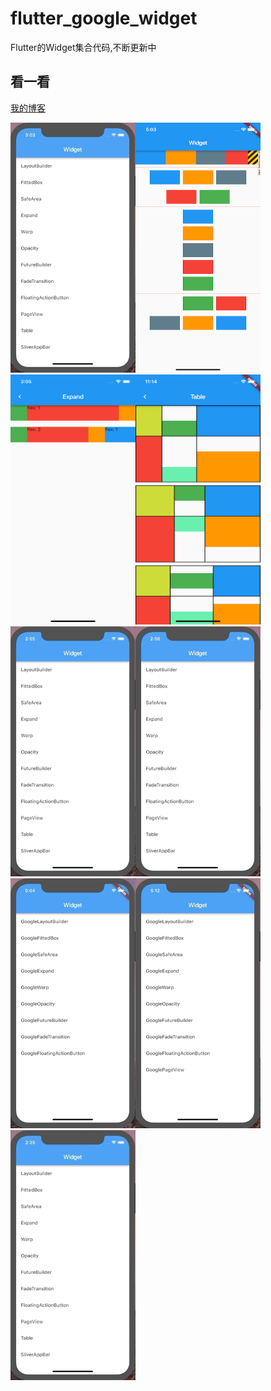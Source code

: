 # flutter_google_widget

Flutter的Widget集合代码,不断更新中

## 看一看

[我的博客](http://flutterliker.com)


<img src="https://raw.githubusercontent.com/dlgchg/flutter_google_widgets/master/screenshots/opacity.gif"  width="200" height="400"><img src="https://raw.githubusercontent.com/dlgchg/flutter_google_widgets/master/screenshots/warp_1.png"   width="200" height="400"><img src="https://raw.githubusercontent.com/dlgchg/flutter_google_widgets/master/screenshots/expanded_1.png"  width="200" height="400"><img src="https://raw.githubusercontent.com/dlgchg/flutter_google_widgets/master/screenshots/table_1.png"  width="200" height="400">
<img src="https://raw.githubusercontent.com/dlgchg/flutter_google_widgets/master/screenshots/futurebuilder.gif" width="200" height="400"><img src="https://raw.githubusercontent.com/dlgchg/flutter_google_widgets/master/screenshots/fadetranstion.gif" width="200" height="400"><img src="https://raw.githubusercontent.com/dlgchg/flutter_google_widgets/master/screenshots/floatingactionbutton.gif" width="200" height="400"><img src="https://raw.githubusercontent.com/dlgchg/flutter_google_widgets/master/screenshots/pageview.gif"   width="200" height="400"> 
<img src="https://raw.githubusercontent.com/dlgchg/flutter_google_widgets/master/screenshots/sliverappbar.gif"   width="200" height="400">
